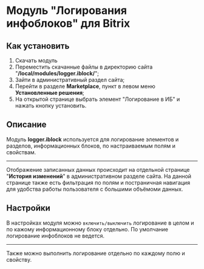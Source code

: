 Модуль "Логирования инфоблоков" для Bitrix
===============================
Как установить
--------------
1. Скачать модуль
2. Переместить скачанные файлы в директорию сайта "**/local/modules/logger.iblock/**";
3. Зайти в административный раздел сайта;
4. Перейти в разделе **Marketplace**, пункт в левом меню **Установленные решения**;
5. На открытой странице выбрать элемент "Логирование в ИБ" и нажать кнопку установить.

Описание
--------
Модуль **logger.iblock** используется для логирование элементов и разделов, информационных блоков, по настраиваемым полям и свойствам. 
***
Отображение записанных данных происходит на отдельной странице "**История изменений**" в административном разделе сайта. 
На данной странице также есть фильтрация по полям и постраничная навигация для удобства работы пользователя с большими объёмоми данных.

Настройки
---------
В настройках модуля можно `включить/выключить` логирование в целом и по кажому информационному блоку отдельно. По умолчание логирование инфоблоков не ведется.
***
Также можно выполнить логирование отдельно по каждому полю и свойству.
